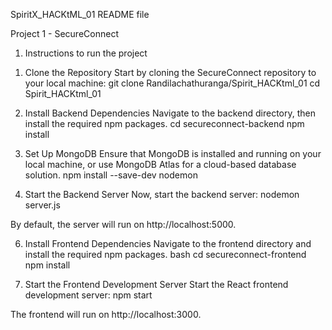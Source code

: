 SpiritX_HACKtML_01
README file

Project 1 - SecureConnect

1. Instructions to run the project

1) Clone the Repository
   Start by cloning the SecureConnect repository to your local machine:
   git clone Randilachathuranga/Spirit_HACKtml_01
   cd Spirit_HACKtml_01

2) Install Backend Dependencies
   Navigate to the backend directory, then install the required npm packages.
   cd secureconnect-backend
   npm install

3) Set Up MongoDB
   Ensure that MongoDB is installed and running on your local machine, or use MongoDB Atlas for a cloud-based database solution.
   npm install --save-dev nodemon

4) Start the Backend Server
   Now, start the backend server:
   nodemon server.js

By default, the server will run on http://localhost:5000.

6. Install Frontend Dependencies
   Navigate to the frontend directory and install the required npm packages.
   bash
   cd secureconnect-frontend
   npm install

7. Start the Frontend Development Server
   Start the React frontend development server:
   npm start

The frontend will run on http://localhost:3000.
